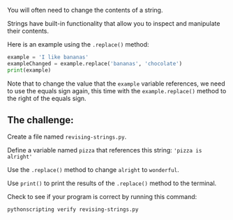 You will often need to change the contents of a string.

Strings have built-in functionality that allow you to inspect and manipulate their contents.

Here is an example using the `.replace()` method:

```py
example = 'I like bananas'
exampleChanged = example.replace('bananas', 'chocolate')
print(example)
```

Note that to change the value that the `example` variable references, we need  
to use the equals sign again, this time with the `example.replace()` method to  
the right of the equals sign.

## The challenge:

Create a file named `revising-strings.py`.

Define a variable named `pizza` that references this string: `'pizza is alright'`

Use the `.replace()` method to change `alright` to `wonderful`.

Use `print()` to print the results of the `.replace()` method to the terminal.

Check to see if your program is correct by running this command:

`pythonscripting verify revising-strings.py`
